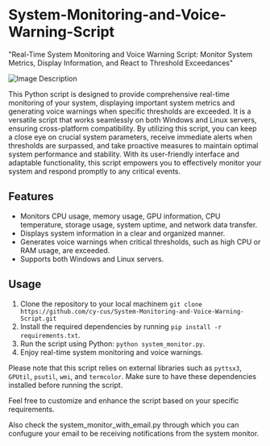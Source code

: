 # System-Monitoring-and-Voice-Warning-Script
"Real-Time System Monitoring and Voice Warning Script: Monitor System Metrics, Display Information, and React to Threshold Exceedances"

![Image Description](https://github.com/cy-cus/System-Monitoring-and-Voice-Warning-Script/blob/main/systemmonitor.PNG)

This Python script is designed to provide comprehensive real-time monitoring of your system, displaying important system metrics and generating voice warnings when specific thresholds are exceeded. It is a versatile script that works seamlessly on both Windows and Linux servers, ensuring cross-platform compatibility. By utilizing this script, you can keep a close eye on crucial system parameters, receive immediate alerts when thresholds are surpassed, and take proactive measures to maintain optimal system performance and stability. With its user-friendly interface and adaptable functionality, this script empowers you to effectively monitor your system and respond promptly to any critical events.

## Features
- Monitors CPU usage, memory usage, GPU information, CPU temperature, storage usage, system uptime, and network data transfer.
- Displays system information in a clear and organized manner.
- Generates voice warnings when critical thresholds, such as high CPU or RAM usage, are exceeded.
- Supports both Windows and Linux servers.

## Usage
1. Clone the repository to your local machinem `git clone https://github.com/cy-cus/System-Monitoring-and-Voice-Warning-Script.git`
2. Install the required dependencies by running `pip install -r requirements.txt`.
3. Run the script using Python: `python system_monitor.py`.
4. Enjoy real-time system monitoring and voice warnings.

Please note that this script relies on external libraries such as `pyttsx3`, `GPUtil`, `psutil`, `wmi`, and `termcolor`. Make sure to have these dependencies installed before running the script.

Feel free to customize and enhance the script based on your specific requirements.

Also check the system_monitor_with_email.py through which you can confugure your email to be receiving notifications from the system monitor.



